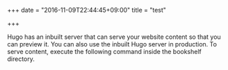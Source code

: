 +++
date = "2016-11-09T22:44:45+09:00"
title = "test"

+++

Hugo has an inbuilt server that can serve your website content so that you can preview it. You can also use the inbuilt Hugo server in production. To serve content, execute the following command inside the bookshelf directory.
